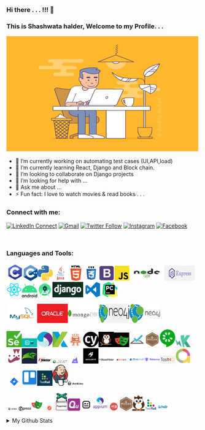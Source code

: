 ### Hi there . . . !!! 👋

### This is Shashwata halder, Welcome to my Profile. . .
<!-- <img src="https://github.com/sh-qups/sh-qups/blob/main/images/intro_img/intro_img_1.gif" width=500 height=300 /> -->
<!-- <img src="https://github.com/sh-qups/sh-qups/blob/main/images/intro_img/intro_img_2.gif" width=500 height=300 /> -->
<!-- <img src="https://github.com/sh-qups/sh-qups/blob/main/images/intro_img/intro_img_3.gif" width=500 height=300 /> -->
<img src="https://github.com/sh-qups/sh-qups/blob/main/images/intro_img/intro_img_4.gif" width=500 height=300 />
<!--
**sh-qups/sh-qups** is a ✨ _special_ ✨ repository because its `README.md` (this file) appears on your GitHub profile.
-->

- 🔭 I’m currently working on automating test cases (UI,API,load)
- 🌱 I’m currently learning React, Django and Block chain.
- 👯 I’m looking to collaborate on Django projects
- 🤔 I’m looking for help with ...
- 💬 Ask me about ...
- ⚡ Fun fact: I love to watch movies & read books . . .

### Connect with me:
[![LinkedIn Connect](https://img.shields.io/badge/%20-Connect-black?color=222244&labelColor=000000&logo=linkedin&logoColor=f5f7fe)](https://www.linkedin.com/in/shashwata-halder/)
[![Gmail](https://img.shields.io/badge/%20-Send%20Mail-black?color=222244&labelColor=000000&logo=gmail&logoColor=f5f7fe)](mailto:shashwatahalder01@gmail.com?subject=From%20GitHub&cc=marjan.md@northsouth.edu&body=Howdy!,%20Contacting%20from%20GitHub)
[![Twitter Follow](https://img.shields.io/badge/dynamic/json.svg?color=222244&labelColor=000000&logo=twitter&logoColor=f5f7fe&label=&query=%24[0].followers_count&url=https%3A%2F%2Fcdn.syndication.twimg.com%2Fwidgets%2Ffollowbutton%2Finfo.json%3Fscreen_names%3Drashadtanjim&suffix=%20Followers)](https://twitter.com/shashwata_rk)
[![Instagram](https://img.shields.io/badge/%20-Instagram-black?color=222244&labelColor=000000&logo=instagram&logoColor=ffffff)](https://www.instagram.com/shashwatax001/)
[![Facebook](https://img.shields.io/badge/%20-Facebook-black?color=222244&labelColor=000000&logo=facebook&logoColor=ffffff)](https://www.facebook.com/shashwata.halder)


<br /> 

### Languages and Tools:
<img src="https://github.com/sh-qups/sh-qups/blob/main/images/logo/c.png" width=45 /><img src="https://github.com/sh-qups/sh-qups/blob/main/images/logo/c++.png" width=36 /><img src="https://github.com/sh-qups/sh-qups/blob/main/images/logo/python.png" width=40 /><img src="https://github.com/sh-qups/sh-qups/blob/main/images/logo/java1.png" width=40 /><img src="https://github.com/sh-qups/sh-qups/blob/main/images/logo/html1.png" width=40 /><img src="https://github.com/sh-qups/sh-qups/blob/main/images/logo/css3.png" width=40 /><img src="https://github.com/sh-qups/sh-qups/blob/main/images/logo/bootstrap1.png" width=40 /><img src="https://github.com/sh-qups/sh-qups/blob/main/images/logo/js.png" width=40 /><img src="https://github.com/sh-qups/sh-qups/blob/main/images/logo/nodejs.png" width=90 height=40 /><img src="https://github.com/sh-qups/sh-qups/blob/main/images/logo/Expressjs.png" width=80 height=40 /><img src="https://github.com/sh-qups/sh-qups/blob/main/images/logo/react.png" width=40 /><img src="https://github.com/sh-qups/sh-qups/blob/main/images/logo/android.png" width=40 /><img src="https://github.com/sh-qups/sh-qups/blob/main/images/logo/AndroidStudio.png" width=40 /><img src="https://github.com/sh-qups/sh-qups/blob/main/images/logo/django-logo.png" width=80 height=40 /><img src="https://github.com/sh-qups/sh-qups/blob/main/images/logo/vscode.png" width=50 height=40 /><img src="https://github.com/sh-qups/sh-qups/blob/main/images/logo/pycharm.jfif" width=40 />




<img src="https://github.com/sh-qups/sh-qups/blob/main/images/logo/database/mysql.png" width=80 height=50 /><img src="https://github.com/sh-qups/sh-qups/blob/main/images/logo/database/oracle.png" width=80 height=50 /><img src="https://github.com/sh-qups/sh-qups/blob/main/images/logo/database/MongoDB-Logo.png" width=80 height=50 /><img src="https://github.com/sh-qups/sh-qups/blob/main/images/logo/database/neo4j.png" width=80 height=50 /><img src="https://github.com/sh-qups/sh-qups/blob/main/images/logo/database/neo4j1.png" width=80 height=50/>

<img src="https://github.com/sh-qups/sh-qups/blob/main/images/logo/test%20automation/Selenium_Logo.png" width=40 /><img src="https://github.com/sh-qups/sh-qups/blob/main/images/logo/test%20automation/robotframework.png" width=40 /><img src="https://github.com/sh-qups/sh-qups/blob/main/images/logo/test%20automation/appium-logo.png" width=40 /><img src="https://github.com/sh-qups/sh-qups/blob/main/images/logo/test%20automation/Katalon.png" width=40 /><img src="https://github.com/sh-qups/sh-qups/blob/main/images/logo/test%20automation/webdriver.io.png" width=40 /><img src="https://github.com/sh-qups/sh-qups/blob/main/images/logo/test%20automation/cypress1.png" width=40 /><img src="https://github.com/sh-qups/sh-qups/blob/main/images/logo/test%20automation/nightwatch.png" width=40 /><img src="https://github.com/sh-qups/sh-qups/blob/main/images/logo/test%20automation/playwright.png" width=40 /><img src="https://github.com/sh-qups/sh-qups/blob/main/images/logo/test%20automation/testcafe.png" width=40 /><img src="https://github.com/sh-qups/sh-qups/blob/main/images/logo/test%20automation/mocha.png" width=40 /><img src="https://github.com/sh-qups/sh-qups/blob/main/images/logo/test%20automation/cucumber.png" width=40 /><img src="https://github.com/sh-qups/sh-qups/blob/main/images/logo/test%20automation/karma.png" width=40 /><img src="https://github.com/sh-qups/sh-qups/blob/main/images/logo/test%20automation/jest.png" width=40 /><img src="https://github.com/sh-qups/sh-qups/blob/main/images/logo/test%20automation/fluentlenium.jfif" width=40 /><img src="https://github.com/sh-qups/sh-qups/blob/main/images/logo/test%20automation/jmeter.png" width=40 /><img src="https://github.com/sh-qups/sh-qups/blob/main/images/logo/test%20automation/locust.jfif" width=40 /><img src="https://github.com/sh-qups/sh-qups/blob/main/images/logo/test%20automation/k6.png" width=40 /><img src="https://github.com/sh-qups/sh-qups/blob/main/images/logo/test%20automation/artilleryio.jfif" width=40 /><img src="https://github.com/sh-qups/sh-qups/blob/main/images/logo/test%20automation/blazemeter.webp" width=40 /><img src="https://github.com/sh-qups/sh-qups/blob/main/images/logo/test%20automation/burpsuit.png" width=40 /><img src="https://github.com/sh-qups/sh-qups/blob/main/images/logo/test%20automation/blueprism.png" width=40 /><img src="https://github.com/sh-qups/sh-qups/blob/main/images/logo/test%20automation/robocrop.png" width=40 /><img src="https://github.com/sh-qups/sh-qups/blob/main/images/logo/test%20automation/testng.png" width=40 /><img src="https://github.com/sh-qups/sh-qups/blob/main/images/logo/test%20automation/allure.png" width=40 /><img src="https://github.com/sh-qups/sh-qups/blob/main/images/logo/test%20automation/jira.png" width=40 /><img src="https://github.com/sh-qups/sh-qups/blob/main/images/logo/test%20automation/trello1.png" width=40 /><img src="https://github.com/sh-qups/sh-qups/blob/main/images/logo/test%20automation/testrail.png" width=40 /><img src="https://github.com/sh-qups/sh-qups/blob/main/images/logo/test%20automation/jenkins.png" width=40 /><img src="https://github.com/sh-qups/sh-qups/blob/main/images/logo/test%20automation/jenkins1.png" width=40 />



<img src="https://github.com/sh-qups/sh-qups/blob/main/images/logo/test%20automation/Jenkins2.png" width=32 /><img src="https://github.com/sh-qups/sh-qups/blob/main/images/logo/test%20automation/cypress.png" width=32 /><img src="https://github.com/sh-qups/sh-qups/blob/main/images/logo/test%20automation/playwright1.png" width=32 /><img src="https://github.com/sh-qups/sh-qups/blob/main/images/logo/test%20automation/postman.png" width=32 /><img src="https://github.com/sh-qups/sh-qups/blob/main/images/logo/test%20automation/puppeteer.png" width=32 /><img src="https://github.com/sh-qups/sh-qups/blob/main/images/logo/test%20automation/quint.png" width=32 /><img src="https://github.com/sh-qups/sh-qups/blob/main/images/logo/test%20automation/Robot-framework-logo.png" width=32 /><img src="https://github.com/sh-qups/sh-qups/blob/main/images/logo/test%20automation/appium.png" width=40 /><img src="https://github.com/sh-qups/sh-qups/blob/main/images/logo/test%20automation/blazemeter.jpg" width=32 /><img src="https://github.com/sh-qups/sh-qups/blob/main/images/logo/test%20automation/mocha1.png" width=32 /><img src="https://github.com/sh-qups/sh-qups/blob/main/images/logo/test%20automation/nightwatch1.png" width=32 /><img src="https://github.com/sh-qups/sh-qups/blob/main/images/logo/test%20automation/testrail1.png" width=32 /><img src="https://github.com/sh-qups/sh-qups/blob/main/images/logo/test%20automation/trello.png" width=32 />

<!-- <img src="https://github.com/sh-qups/sh-qups/blob/main/images/logo/bootstrap.jfif" width=40 /><img src="https://github.com/sh-qups/sh-qups/blob/main/images/logo/bootstrap.png" width = 40 /> -->
<!-- <img src="https://github.com/sh-qups/sh-qups/blob/main/images/logo/django.png" width=80 height=50 /> -->
<!-- <img src="https://github.com/sh-qups/sh-qups/blob/main/images/logo/codeblocks.png" width=40 /> -->
[comment]: <> (<img src="https://github.com/sh-qups/sh-qups/blob/main/images/logo/css.png" width=32 />)

[comment]: <> (<img src="https://github.com/sh-qups/sh-qups/blob/main/images/logo/html.png" width=32 />)

[comment]: <> (<img src="https://github.com/sh-qups/sh-qups/blob/main/images/logo/java.jpg" width=32 />)

[comment]: <> (<img src="https://github.com/sh-qups/sh-qups/blob/main/images/logo/java.png" width=32 />)

[comment]: <> (<img src="https://github.com/sh-qups/sh-qups/blob/main/images/logo/js1.png" width=32 />)

[comment]: <> (<img src="https://github.com/sh-qups/sh-qups/blob/main/images/logo/python1.png" width=32 />)

<details>
  <summary>My Github Stats</summary>
  <br>
<p align="center">
<img align="center" src="https://github-readme-stats.vercel.app/api?username=sh-qups&&show_icons=true&title_color=2f80ed&icon_color=2f80ed&text_color=ffffff&bg_color=0D1117" alt="Shashwata's Github Stats" alt="Shashwata's Github Status" />
</p>


</details>



